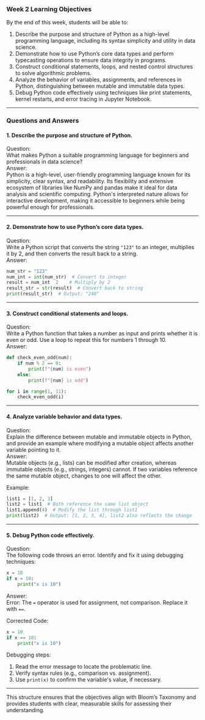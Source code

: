 ### Week 2 Learning Objectives

By the end of this week, students will be able to:

1. Describe the purpose and structure of Python as a high-level programming language, including its syntax simplicity and utility in data science. 
2. Demonstrate how to use Python’s core data types and perform typecasting operations to ensure data integrity in programs. 
3. Construct conditional statements, loops, and nested control structures to solve algorithmic problems. 
4. Analyze the behavior of variables, assignments, and references in Python, distinguishing between mutable and immutable data types. 
5. Debug Python code effectively using techniques like print statements, kernel restarts, and error tracing in Jupyter Notebook. 

---

### Questions and Answers

#### 1. Describe the purpose and structure of Python.
Question:  
What makes Python a suitable programming language for beginners and professionals in data science?  
Answer:  
Python is a high-level, user-friendly programming language known for its simplicity, clear syntax, and readability. Its flexibility and extensive ecosystem of libraries like NumPy and pandas make it ideal for data analysis and scientific computing. Python's interpreted nature allows for interactive development, making it accessible to beginners while being powerful enough for professionals.

---

#### 2. Demonstrate how to use Python’s core data types.
Question:  
Write a Python script that converts the string `"123"` to an integer, multiplies it by 2, and then converts the result back to a string.  
Answer:  
```python
num_str = "123"
num_int = int(num_str)  # Convert to integer
result = num_int  2    # Multiply by 2
result_str = str(result)  # Convert back to string
print(result_str)  # Output: "246"
```

---

#### 3. Construct conditional statements and loops.
Question:  
Write a Python function that takes a number as input and prints whether it is even or odd. Use a loop to repeat this for numbers 1 through 10.  
Answer:  
```python
def check_even_odd(num):
    if num % 2 == 0:
        print(f"{num} is even")
    else:
        print(f"{num} is odd")

for i in range(1, 11):
    check_even_odd(i)
```

---

#### 4. Analyze variable behavior and data types.
Question:  
Explain the difference between mutable and immutable objects in Python, and provide an example where modifying a mutable object affects another variable pointing to it.  
Answer:  
Mutable objects (e.g., lists) can be modified after creation, whereas immutable objects (e.g., strings, integers) cannot. If two variables reference the same mutable object, changes to one will affect the other.  

Example:  
```python
list1 = [1, 2, 3]
list2 = list1  # Both reference the same list object
list1.append(4)  # Modify the list through list1
print(list2)  # Output: [1, 2, 3, 4], list2 also reflects the change
```

---

#### 5. Debug Python code effectively.
Question:  
The following code throws an error. Identify and fix it using debugging techniques:  
```python
x = 10
if x = 10:
    print("x is 10")
```
Answer:  
Error: The `=` operator is used for assignment, not comparison. Replace it with `==`.  

Corrected Code:  
```python
x = 10
if x == 10:
    print("x is 10")
```  

Debugging steps:
1. Read the error message to locate the problematic line.
2. Verify syntax rules (e.g., comparison vs. assignment).
3. Use `print(x)` to confirm the variable's value, if necessary.

---

This structure ensures that the objectives align with Bloom’s Taxonomy and provides students with clear, measurable skills for assessing their understanding.